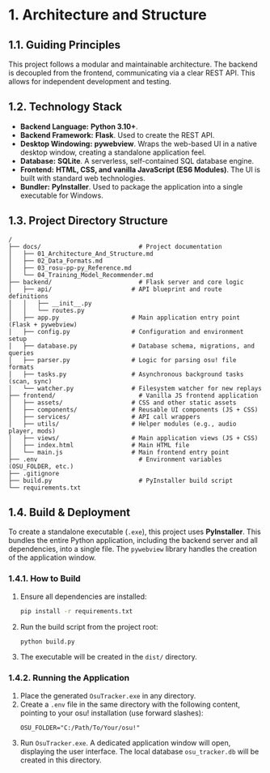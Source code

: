 # 1. Architecture and Structure

## 1.1. Guiding Principles

This project follows a modular and maintainable architecture. The backend is decoupled from the frontend, communicating via a clear REST API. This allows for independent development and testing.

## 1.2. Technology Stack

-   **Backend Language:** **Python 3.10+**.
-   **Backend Framework:** **Flask**. Used to create the REST API.
-   **Desktop Windowing:** **pywebview**. Wraps the web-based UI in a native desktop window, creating a standalone application feel.
-   **Database:** **SQLite**. A serverless, self-contained SQL database engine.
-   **Frontend:** **HTML, CSS, and vanilla JavaScript (ES6 Modules)**. The UI is built with standard web technologies.
-   **Bundler:** **PyInstaller**. Used to package the application into a single executable for Windows.

## 1.3. Project Directory Structure

```
/
├── docs/                           # Project documentation
│   ├── 01_Architecture_And_Structure.md
│   ├── 02_Data_Formats.md
│   ├── 03_rosu-pp-py_Reference.md
│   └── 04_Training_Model_Recommender.md
├── backend/                        # Flask server and core logic
│   ├── api/                      # API blueprint and route definitions
│   │   ├── __init__.py
│   │   └── routes.py
│   ├── app.py                    # Main application entry point (Flask + pywebview)
│   ├── config.py                 # Configuration and environment setup
│   ├── database.py               # Database schema, migrations, and queries
│   ├── parser.py                 # Logic for parsing osu! file formats
│   ├── tasks.py                  # Asynchronous background tasks (scan, sync)
│   └── watcher.py                # Filesystem watcher for new replays
├── frontend/                       # Vanilla JS frontend application
│   ├── assets/                   # CSS and other static assets
│   ├── components/               # Reusable UI components (JS + CSS)
│   ├── services/                 # API call wrappers
│   ├── utils/                    # Helper modules (e.g., audio player, mods)
│   ├── views/                    # Main application views (JS + CSS)
│   ├── index.html                # Main HTML file
│   └── main.js                   # Main frontend entry point
├── .env                            # Environment variables (OSU_FOLDER, etc.)
├── .gitignore
├── build.py                        # PyInstaller build script
└── requirements.txt
```

## 1.4. Build & Deployment

To create a standalone executable (`.exe`), this project uses **PyInstaller**. This bundles the entire Python application, including the backend server and all dependencies, into a single file. The `pywebview` library handles the creation of the application window.

### 1.4.1. How to Build

1.  Ensure all dependencies are installed:
    ```bash
    pip install -r requirements.txt
    ```
2.  Run the build script from the project root:
    ```bash
    python build.py
    ```
3.  The executable will be created in the `dist/` directory.

### 1.4.2. Running the Application

1.  Place the generated `OsuTracker.exe` in any directory.
2.  Create a `.env` file in the same directory with the following content, pointing to your osu! installation (use forward slashes):
    ```
    OSU_FOLDER="C:/Path/To/Your/osu!"
    ```
3.  Run `OsuTracker.exe`. A dedicated application window will open, displaying the user interface. The local database `osu_tracker.db` will be created in this directory.